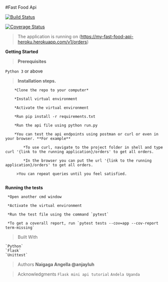 #Fast Food Api
>
[![Build Status](https://travis-ci.org/anjayluh/fastfoodapi.svg?branch=testing)](https://travis-ci.org/anjayluh/fastfoodapi)

[![Coverage Status](https://coveralls.io/repos/github/anjayluh/apiendpoints/badge.svg?branch=testing)](https://coveralls.io/github/anjayluh/apiendpoints?branch=testing)

>The application is running on (https://my-fast-food-api-heroku.herokuapp.com/v1/orders)


**Getting Started**

>**Prerequisites**

`Python 3` or above

>**Installation steps.**

```
    *Clone the repo to your computer*
    
    *Install virtual environment
    
    *Activate the virtual environment
    
    *Run pip install -r requirements.txt
    
    *Run the api file using python run.py
    
    *You can test the api endpoints using postman or curl or even in your browser. **For example**
    
        *To use curl, navigate to the project folder in shell and type curl '{link to the running application}/orders' to get all orders.
        
        *In the browser you can put the url '{link to the running application}/orders' to get all orders.
        
     >You can repeat queries until you feel satisfied.
     
```

 **Running the tests**
 
     
     *Open another cmd window
     
     *Activate the virtual environment
     
     *Run the test file using the command `pytest`
     
     *To get a coverall report, run `pytest tests --cov=app --cov-report term-missing`
     
     
>Built With

    `Python`    
    `Flask`    
    `Unittest`

>Authors
    **Naigaga Angella @anjayluh**

>Acknowledgments
`Flask mini api tutorial`
`Andela Uganda`
